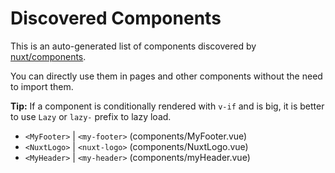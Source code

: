 # Discovered Components

This is an auto-generated list of components discovered by [nuxt/components](https://github.com/nuxt/components).

You can directly use them in pages and other components without the need to import them.

**Tip:** If a component is conditionally rendered with `v-if` and is big, it is better to use `Lazy` or `lazy-` prefix to lazy load.

- `<MyFooter>` | `<my-footer>` (components/MyFooter.vue)
- `<NuxtLogo>` | `<nuxt-logo>` (components/NuxtLogo.vue)
- `<MyHeader>` | `<my-header>` (components/myHeader.vue)
